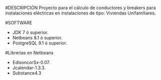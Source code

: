 #DESCRIPCIÓN
Proyecto para el cálculo de conductores y breakers para instalaciones eléctricas en instalaciones de tipo: Viviendas Unifamiliares.

#SOFTWARE
- JDK 7 ó superior.
- Netbeans 8.1 ó superior.
- PostgreSQL 9.1 ó superior.

#Líbrerias en Netbeans
- EdisoncorSx-0.07.
- Jcalendar-1.3.3.
- Substance4.3
